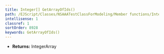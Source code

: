 ```yaml
---
title: Integer[] GetArrayOfIds()
path: /EJScript/Classes/NSAAATestClassForModeling/Member functions/Integer[] GetArrayOfIds()
intellisense: 1
classref: 1
sortOrder: 8928
keywords: GetArrayOfIds()
---
```



* **Returns:** IntegerArray


